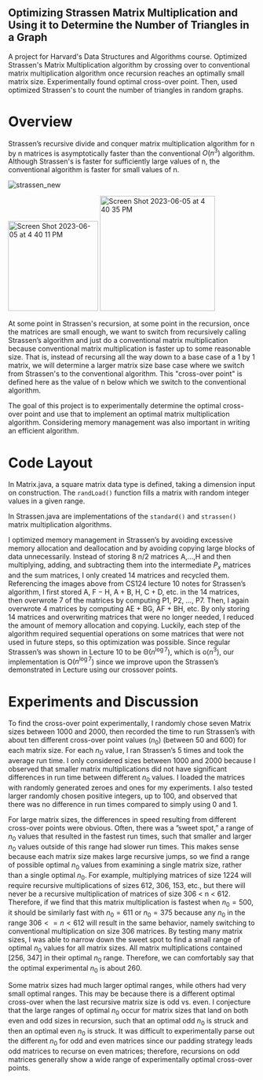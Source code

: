 ## Optimizing Strassen Matrix Multiplication and Using it to Determine the Number of Triangles in a Graph
A project for Harvard's Data Structures and Algorithms course. Optimized Strassen's Matrix Multiplication algorithm by crossing over to conventional matrix multiplication algorithm once recursion reaches an optimally small matrix size. Experimentally found optimal cross-over point. Then, used optimized Strassen's to count the number of triangles in random graphs.
# Overview
Strassen’s recursive divide and conquer matrix multiplication algorithm for n by n matrices is asymptotically faster than the 
conventional 
$O(n^3)$ algorithm. Although Strassen's is faster for sufficiently large values of n, the conventional algorithm is faster 
for small values of n.

![strassen_new](https://github.com/jamesb2413/Optimizing-Strassen-Matrix-Multiplication/assets/43123401/82115e75-7dad-48db-84fb-08d3221a146c)

<img width="183" alt="Screen Shot 2023-06-05 at 4 40 11 PM" src="https://github.com/jamesb2413/Optimizing-Strassen-Matrix-Multiplication/assets/43123401/e8177cf6-c8f9-42b7-b795-12e49010d2ce">

<img width="234" alt="Screen Shot 2023-06-05 at 4 40 35 PM" src="https://github.com/jamesb2413/Optimizing-Strassen-Matrix-Multiplication/assets/43123401/1c8fbe0a-a9d3-4b98-8e8c-30d02abfa207">


At some point in Strassen's recursion, at some point in the recursion, once the matrices are small enough, we want to switch from recursively 
calling Strassen’s algorithm and just do a conventional matrix multiplication because conventional matrix multiplication is faster up to some reasonable size.
That is, instead of recursing all the way down to a base case of a 1 by 1 matrix, we will determine a larger matrix size base case where we switch
from Strassen's to the conventional algorithm. This "cross-over point" is defined here as the value of n below which we switch to the conventional
algorithm. 

The goal of this project is to experimentally determine the optimal cross-over point and use that to implement an optimal matrix multiplication
algorithm. Considering memory management was also important in writing an efficient algorithm.

# Code Layout
In Matrix.java, a square matrix data type is defined, taking a dimension input on construction. The `randLoad()` function fills a matrix with 
random integer values in a given range. 

In Strassen.java are implementations of the `standard()` and `strassen()` matrix multiplication algorithms.

I optimized memory management in Strassen’s by avoiding excessive memory allocation and deallocation and by avoiding copying large blocks of data unnecessarily. 
Instead of storing 8 n/2 matrices A,...,H and then multiplying, adding, and subtracting them into the intermediate $P_x$ matrices and the sum matrices, I only created 14 matrices and recycled them. Referencing the images above from CS124 lecture 10 notes for Strassen’s algorithm, I first stored A, F − H, A + B, H, C + D, etc. in the 14 matrices, then overwrote 7 of the matrices by computing P1, P2, ..., P7. Then, I again overwrote 4 matrices by computing AE + BG, AF + BH, etc. By only storing 14 matrices and overwriting matrices that were no longer needed, I reduced the amount of memory allocation and copying. Luckily, each step of the algorithm required sequential operations on some matrices that were not used in future steps, so this optimization was possible. Since regular Strassen’s was shown in Lecture 10 to be Θ($n^{\log 7}$), which is o($n^3$), our implementation is O($n^{\log 7}$) since we improve upon the Strassen’s demonstrated in Lecture using our crossover points.


# Experiments and Discussion
To find the cross-over point experimentally, I randomly chose seven Matrix sizes between 1000 and 2000, then recorded the time to run 
Strassen’s with about ten different cross-over point values ($n_0$) (between 50 and 600) for each matrix size. For each $n_0$ value, I 
ran Strassen’s 5 times and took the average run time. I only considered sizes between 1000 and 2000 because I observed that smaller matrix 
multiplications did not have significant differences in run time between different $n_0$ values. I loaded the matrices with randomly generated zeroes and ones
for my experiments. I also tested larger randomly chosen positive integers, up to 100, and observed that there was no 
difference in run times compared to simply using 0 and 1. 

For large matrix sizes, the differences in speed resulting from different cross-over points were obvious. Often, there was a ”sweet spot,” a
range of $n_0$ values that resulted in the fastest run times, such that smaller and larger $n_0$ values outside of this range had slower 
run times. This makes sense because each matrix size makes large recursive jumps, so we find a range of possible optimal $n_0$ values from 
examining a single matrix size, rather than a single optimal $n_0$. For example, multiplying matrices of size 1224 will require recursive 
multiplications of sizes 612, 306, 153, etc., but there will never be a recursive multiplication of matrices of size 306 < n < 612. 
Therefore, if we find that this matrix multiplication is fastest when $n_0 = 500$, it should be similarly fast with $n_0 = 611$ or $n_0 = 375$
because any $n_0$ in the range $306 <= n < 612$ will result in the same behavior, namely switching to conventional multiplication on size 
306 matrices. By testing many matrix sizes, I was able to narrow down the sweet spot to find a small range of optimal $n_0$ values for all matrix sizes.
All matrix multiplications contained [256, 347] in their optimal $n_0$ range. Therefore, we can comfortably 
say that the optimal experimental $n_0$ is about 260.

Some matrix sizes had much larger optimal ranges, while others had very small optimal ranges. This may be because there
is a different optimal cross-over when the last recursive matrix size is odd vs. even. I conjecture that the large ranges of optimal $n_0$
occur for matrix sizes that land on both even and odd sizes in recursion, such that an optimal odd $n_0$ is struck and then an optimal even 
$n_0$ is struck. It was difficult to experimentally parse out the different $n_0$ for odd and even matrices since our padding strategy 
leads odd matrices to recurse on even matrices; therefore, recursions on odd matrices generally show a wide range of experimentally 
optimal cross-over points.


